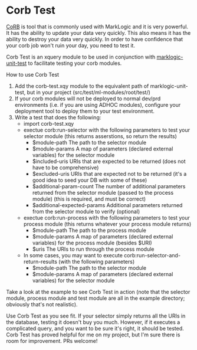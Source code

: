 # Corb Test

[CoRB](https://github.com/marklogic-community/corb2) is tool that is commonly used with MarkLogic and it is very powerful.  It has the ability to update your data very quickly.  This also means it has the ability to destroy your data very quickly.  In order to have confidence that your corb job won't ruin your day, you need to test it.

Corb Test is an xquery module to be used in conjunction with [marklogic-unit-test](https://github.com/marklogic-community/marklogic-unit-test) to facilitate testing your corb modules.

How to use Corb Test
1. Add the corb-test.xqy module to the equivalent path of marklogic-unit-test, but in your project (src/test/ml-modules/root/test/)
2. If your corb modules will not be deployed to normal dev/prd environments (i.e. if you are using ADHOC modules), configure your deployment tool to deploy them to your test environment.
3. Write a test that does the following:
    - import corb-test.xqy
    - exectue corb:run-selector with the following parameters to test your selector module (this returns asserstions, so return the results)
        -  $module-path The path to the selector module
        -  $module-params A map of parameters (declared external variables) for the selector module
        -  $included-uris URIs that are expected to be returned (does not have to be comprehensive)
        -  $excluded-uris URIs that are expected not to be returned (it's a good idea to seed your DB with some of these)
        -  $additional-param-count The number of additional parameters returned from the selector module (passed to the process module) (this is required, and must be correct)
        -  $additional-expected-params Additional parameters returned from the selector module to verify (optional)
    - exectue corb:run-process with the following parameters to test your process module (this returns whatever your process module returns)
        -  $module-path The path to the process module
        -  $module-params A map of parameters (declared external variables) for the process module (besides $URI)
        -  $uris The URIs to run through the process module
    - In some cases, you may want to execute corb:run-selector-and-return-results (with the following parameters)
        -  $module-path The path to the selector module
        -  $module-params A map of parameters (declared external variables) for the selector module

Take a look at the example to see Corb Test in action (note that the selector module, process module and test module are all in the example directory; obviously that's not realistic).

Use Corb Test as you see fit.  If your selector simply returns all the URIs in the database, testing it doesn't buy you much.  However, if it executes a complicated query, and you want to be sure it's right, it should be tested.  Corb Test has proved helpful for me on my project, but I'm sure there is room for improvement.  PRs welcome!
